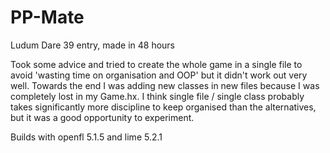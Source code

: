 # PP-Mate
Ludum Dare 39 entry, made in 48 hours

Took some advice and tried to create the whole game in a single file to avoid 'wasting time on organisation and OOP' but it didn't work out very well. Towards the end I was adding new classes in new files because I was completely lost in my Game.hx. I think single file / single class probably takes significantly more discipline to keep organised than the alternatives, but it was a good opportunity to experiment. 

Builds with openfl 5.1.5 and lime 5.2.1
